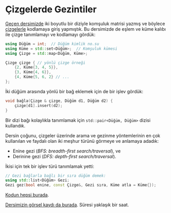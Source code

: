 Çizgelerde Gezintiler
====

[Geçen dersimizde](ders19.md) iki boyutlu bir diziyle komşuluk matrisi yazmış ve böylece [çizgelerle](../notlar/cizge-kurami.md) kodlamaya giriş yapmıştık. Bu dersimizde de eşlem ve küme kalıbı ile çizge tanımlamayı ve kodlamayı gördük:

```c++
using Düğüm = int;  // Düğüm kimlik no.su
using Küme = std::set<Düğüm>;  // Komşuluk kümesi
using Çizge = std::map<Düğüm, Küme>;

Çizge çizge { // yönlü çizge örneği
    {2, Küme{3, 4, 5}},
    {3, Küme{4, 6}},
    {4, Küme{5, 6, 2} // ...
}; 
```

İki düğüm arasında yönlü bir bağ eklemek için de bir işlev gördük: 
```c++
void bağla(Çizge & çizge, Düğüm d1, Düğüm d2) {
    çizge[d1].insert(d2);
}
```

Bir dizi bağı kolaylıkla tanımlamak için `std::pair<Düğüm, Düğüm>` dizisi kullandık.

Dersin çoğunu, çizgeler üzerinde arama ve gezinme yöntemlerinin en çok kullanılan ve faydalı olan iki meşhur türünü görmeye ve anlamaya adadık: 
- Enine gezi (*BFS: breadth-first search/traversal*), ve
- Derinine gezi (*DFS: depth-first search/traversal*).

İkisi için tek bir işlev türü tanımlamak yetti:
```c++
// Gezi bağlarla bağlı bir sıra düğüm demek:
using std::list<Düğüm> Gezi; 
Gezi gez(bool enine, const Çizge&, Gezi sıra, Küme atla = Küme{});
```

[Kodun hepsi burada](https://onlinegdb.com/y6uXvw2dE).

[Dersimizin görsel kaydı da burada](https://drive.google.com/file/d/15w5yM379blFVbCNRIAL2IcGaW0i3Lc-3). Süresi yaklaşık bir saat.


